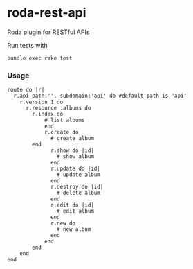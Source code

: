 roda-rest-api
=============

Roda plugin for RESTful APIs

Run tests with

    bundle exec rake test
    
### Usage

    route do |r|
      r.api path:'', subdomain:'api' do #default path is 'api'
        r.version 1 do
          r.resource :albums do
            r.index do
      		    # list albums
      			end
      			r.create do
      			  # create album
            end
    			  r.show do |id|
    			    # show album
    			  end
    			  r.update do |id|
    			    # update album
    			  end
    			  r.destroy do |id|
    			    # delete album
    			  end
    			  r.edit do |id|
    			    # edit album
    			  end
    			  r.new do
    			    # new album
    			  end
    			end
    		end
    	end
    end
